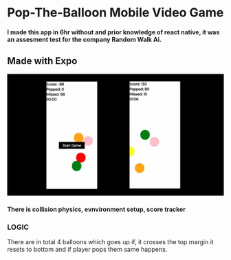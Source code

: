 # Pop-The-Balloon Mobile Video Game

#### I made this app in 6hr without and prior knowledge of react native, it was an assesment test for the company Random Walk Ai.
## Made with Expo
![](/readme.jpg)


#### There is collision physics, evnvironment setup, score tracker

### LOGIC
There are in total 4 balloons which goes up if, it crosses the top margin it resets to bottom and if player pops them same happens.
